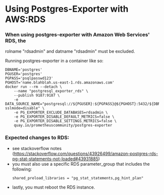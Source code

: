 # Using Postgres-Exporter with AWS:RDS

### When using postgres-exporter with Amazon Web Services' RDS, the
  rolname "rdsadmin" and datname "rdsadmin" must be excluded.

Running postgres-exporter in a container like so:
  ```
  DBNAME='postgres'
  PGUSER='postgres'
  PGPASS='psqlpasswd123'
  PGHOST='name.blahblah.us-east-1.rds.amazonaws.com'
  docker run --rm --detach \
      --name "postgresql_exporter_rds" \
      --publish 9187:9187 \
      -e DATA_SOURCE_NAME="postgresql://${PGUSER}:${PGPASS}@${PGHOST}:5432/${DBNAME}?sslmode=disable" \
      -e PG_EXPORTER_EXCLUDE_DATABASES=rdsadmin \
      -e PG_EXPORTER_DISABLE_DEFAULT_METRICS=false \
      -e PG_EXPORTER_DISABLE_SETTINGS_METRICS=false \
      quay.io/prometheuscommunity/postgres-exporter
  ```

### Expected changes to RDS:
+ see stackoverflow notes
  (https://stackoverflow.com/questions/43926499/amazon-postgres-rds-pg-stat-statements-not-loaded#43931885)
+ you must also use a specific RDS parameter_group that includes the following:
  ```
  shared_preload_libraries = "pg_stat_statements,pg_hint_plan"
  ```
+ lastly, you must reboot the RDS instance.

